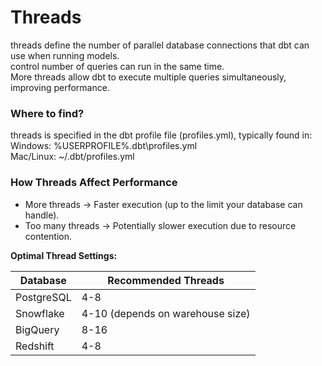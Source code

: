 # Threads
threads define the number of parallel database connections that dbt can use when running models. <br>
control number of queries can run in the same time. <br>
More threads allow dbt to execute multiple queries simultaneously, improving performance.
### Where to find?
threads is specified in the dbt profile file (profiles.yml), typically found in: <br>
Windows: %USERPROFILE%\.dbt\profiles.yml <br>
Mac/Linux: ~/.dbt/profiles.yml
### How Threads Affect Performance
* More threads → Faster execution (up to the limit your database can handle).
* Too many threads → Potentially slower execution due to resource contention.<br>

**Optimal Thread Settings:**  

| Database   | Recommended Threads               |
|------------|-----------------------------------|
| PostgreSQL | 4-8                               |
| Snowflake  | 4-10 (depends on warehouse size)  |
| BigQuery   | 8-16                              |
| Redshift   | 4-8                               |

